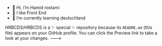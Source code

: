 - 👋 Hi, I’m Hamid rostami
- 👀 I like Front End 
- 🌱 I’m currently learning deutschland


HRBCDS/HRBCDS is a ✨ special ✨ repository because its `README.md` (this file) appears on your GitHub profile.
You can click the Preview link to take a look at your changes.
--->

